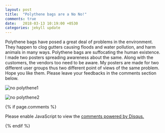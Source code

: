 ```yaml
---
layout: post
title:  "Polythene bags are a No No!"
comments: true
date:   2018-03-13 10:19:00 +0530
categories: jekyll update
---
```

Polythene bags have posed a great deal of problems in the environment. They happen to clog gutters causing floods and water pollution, and harm animals in many ways. Polythene bags are suffocating the human existence. I made two posters spreading awareness about the same. Along with the customers, the vendors too need to be aware. My posters are made for two different user groups thus two different point of views of the same problem.
Hope you like them.
Please leave your feedbacks in the comments section below.


![no polythene1](https://user-images.githubusercontent.com/36836466/37334554-3d147948-26d2-11e8-824f-a90538a02f50.jpg)

![no polythene2](https://user-images.githubusercontent.com/36836466/37334560-406e677a-26d2-11e8-9c1c-6ebb123fad66.jpg)

{% if page.comments %}
<div id="disqus_thread"></div>
<script>

/**
*  RECOMMENDED CONFIGURATION VARIABLES: EDIT AND UNCOMMENT THE SECTION BELOW TO INSERT DYNAMIC VALUES FROM YOUR PLATFORM OR CMS.
*  LEARN WHY DEFINING THESE VARIABLES IS IMPORTANT: https://disqus.com/admin/universalcode/#configuration-variables*/
/*
var disqus_config = function () {
this.page.url = PAGE_URL;  // Replace PAGE_URL with your page's canonical URL variable
this.page.identifier = PAGE_IDENTIFIER; // Replace PAGE_IDENTIFIER with your page's unique identifier variable
};
*/
(function() { // DON'T EDIT BELOW THIS LINE
var d = document, s = d.createElement('script');
s.src = 'https://saima-k-github-io-1.disqus.com/embed.js';
s.setAttribute('data-timestamp', +new Date());
(d.head || d.body).appendChild(s);
})();
</script>
<noscript>Please enable JavaScript to view the <a href="https://disqus.com/?ref_noscript">comments powered by Disqus.</a></noscript>

{% endif %}
